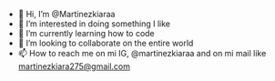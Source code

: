 - 👋 Hi, I’m @Martinezkiaraa
- 👀 I’m interested in doing something I like 
- 🌱 I’m currently learning how to code 
- 💞️ I’m looking to collaborate on the entire world
- 📫 How to reach me on mi IG, @martinezkiaraa and on mi mail like martinezkiara275@gmail.com

<!---
Martinezkiaraa/Martinezkiaraa is a ✨ special ✨ repository because its `README.md` (this file) appears on your GitHub profile.
You can click the Preview link to take a look at your changes.

--->
